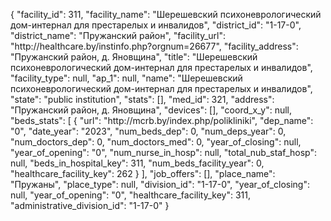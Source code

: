{
    "facility_id": 311,
    "facility_name": "Шерешевский психоневрологический дом-интернал для престарелых и инвалидов",
    "district_id": "1-17-0",
    "district_name": "Пружанский район",
    "facility_url": "http:\/\/healthcare.by\/instinfo.php?orgnum=26677",
    "facility_address": "Пружанский район, д. Яновщина",
    "title": "Шерешевский психоневрологический дом-интернал для престарелых и инвалидов",
    "facility_type": null,
    "ap_1": null,
    "name": "Шерешевский психоневрологический дом-интернал для престарелых и инвалидов",
    "state": "public institution",
    "stats": [],
    "med_id": 321,
    "address": "Пружанский район, д. Яновщина",
    "devices": [],
    "coord_x_y": null,
    "beds_stats": [
        {
            "url": "http:\/\/mcrb.by\/index.php\/polikliniki",
            "dep_name": "0",
            "date_year": "2023",
            "num_beds_dep": 0,
            "num_deps_year": 0,
            "num_doctors_dep": 0,
            "num_doctors_med": 0,
            "year_of_closing": null,
            "year_of_opening": "0",
            "num_nurse_in_hosp": null,
            "total_nub_staf_hosp": null,
            "beds_in_hospital_key": 311,
            "num_beds_facility_year": 0,
            "healthcare_facility_key": 262
        }
    ],
    "job_offers": [],
    "place_name": "Пружаны",
    "place_type": null,
    "division_id": "1-17-0",
    "year_of_closing": null,
    "year_of_opening": "0",
    "healthcare_facility_key": 311,
    "administrative_division_id": "1-17-0"
}